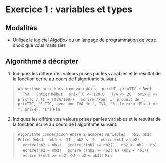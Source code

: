 # Exercice 1 : variables et types

## Modalités

- Utilisez le logiciel *AlgoBox* ou un langage de programmation de votre choix que vous maitrisiez

## Algorithme à décripter

1. Indiquez les différentes valeurs prises par les variables et le resultat de la fonction ecrire au cours de l'algorithme suivant.

> `Algorithme prix-hors-taxe`
> `variables`
&nbsp;&nbsp;&nbsp;&nbsp;`prixHT, prixTTC : Réel`
&nbsp;&nbsp;&nbsp;&nbsp;`TVA : Entier`
> `Début`
&nbsp;&nbsp;&nbsp;&nbsp;`prixTTC <- 120.0`
&nbsp;&nbsp;&nbsp;&nbsp;`TVA <- 20`
&nbsp;&nbsp;&nbsp;&nbsp;`prixHT <- prixTTC / (1 + (TVA/100))`
&nbsp;&nbsp;&nbsp;&nbsp;`ecrire("Pour un produit de ", prixTTC, "€ TTC, avec une TVA de ", TVA, "%, le prix HT est de ", prixHT, "€")`
`Fin`

2. Indiquez les différentes valeurs prises par les variables et le resultat de la fonction ecrire au cours de l'algorithme suivant.

> `Algorithme comparaison entre 2 nombres`
> `variables`
&nbsp;&nbsp;&nbsp;&nbsp;`nb1, nb2: Entier`
> `Début`
&nbsp;&nbsp;&nbsp;&nbsp;`nb1 <- 11`
&nbsp;&nbsp;&nbsp;&nbsp;`nb2 <- 9`
&nbsp;&nbsp;&nbsp;&nbsp;`ecrire(nb1 > nb2)`
&nbsp;&nbsp;&nbsp;&nbsp;`ecrire(nb2 = nb1)`
&nbsp;&nbsp;&nbsp;&nbsp;`ecrire(!(nb1 >= nb2))`
&nbsp;&nbsp;&nbsp;&nbsp;`nb2 <- nb2 + nb1`
&nbsp;&nbsp;&nbsp;&nbsp;`ecrire(nb2 = nb2)`
&nbsp;&nbsp;&nbsp;&nbsp;`ecrire ((nb2 >= nb2) ET (nb2 < nb1))`
&nbsp;&nbsp;&nbsp;&nbsp;`ecrire ((nb2 >= nb2) OU (nb2 < nb1))`
`Fin`
